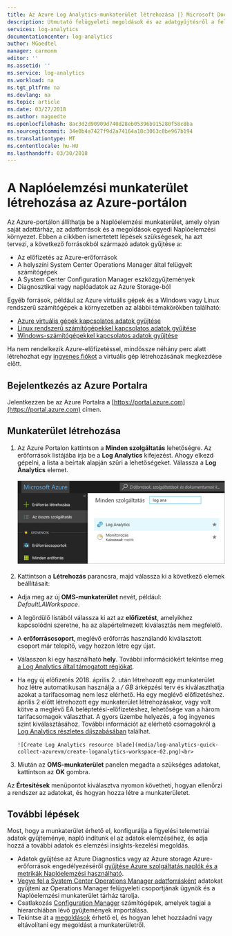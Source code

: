 ```yaml
---
title: Az Azure Log Analytics-munkaterület létrehozása |} Microsoft Docs
description: Útmutató felügyeleti megoldások és az adatgyűjtésről a felhőalapú és helyszíni környezetben való engedélyezéséhez a Naplóelemzési munkaterület létrehozása.
services: log-analytics
documentationcenter: log-analytics
author: MGoedtel
manager: carmonm
editor: ''
ms.assetid: ''
ms.service: log-analytics
ms.workload: na
ms.tgt_pltfrm: na
ms.devlang: na
ms.topic: article
ms.date: 03/27/2018
ms.author: magoedte
ms.openlocfilehash: 8ac3d2d90909d740d28eb05396b915280f58c8ba
ms.sourcegitcommit: 34e0b4a7427f9d2a74164a18c3063c8be967b194
ms.translationtype: MT
ms.contentlocale: hu-HU
ms.lasthandoff: 03/30/2018
---
```

# <a name="create-a-log-analytics-workspace-in-the-azure-portal"></a>A Naplóelemzési munkaterület létrehozása az Azure-portálon
Az Azure-portálon állíthatja be a Naplóelemzési munkaterület, amely olyan saját adattárház, az adatforrások és a megoldások egyedi Naplóelemzési környezet.  Ebben a cikkben ismertetett lépések szükségesek, ha azt tervezi, a következő forrásokból származó adatok gyűjtése a:

* Az előfizetés az Azure-erőforrások
* A helyszíni System Center Operations Manager által felügyelt számítógépek
* A System Center Configuration Manager eszközgyűjtemények 
* Diagnosztikai vagy naplóadatok az Azure Storage-ból

Egyéb források, például az Azure virtuális gépek és a Windows vagy Linux rendszerű számítógépek a környezetben az alábbi témakörökben található:

*  [Azure virtuális gépek kapcsolatos adatok gyűjtése](log-analytics-quick-collect-azurevm.md) 
*  [Linux rendszerű számítógépekkel kapcsolatos adatok gyűjtése](log-analytics-quick-collect-linux-computer.md)
*  [Windows-számítógépekkel kapcsolatos adatok gyűjtése](log-analytics-quick-collect-windows-computer.md)

Ha nem rendelkezik Azure-előfizetéssel, mindössze néhány perc alatt létrehozhat egy [ingyenes fiókot](https://azure.microsoft.com/free/?WT.mc_id=A261C142F) a virtuális gép létrehozásának megkezdése előtt.

## <a name="log-in-to-azure-portal"></a>Bejelentkezés az Azure Portalra
Jelentkezzen be az Azure Portalra a [https://portal.azure.com](https://portal.azure.com) címen. 

## <a name="create-a-workspace"></a>Munkaterület létrehozása
1. Az Azure Portalon kattintson a **Minden szolgáltatás** lehetőségre. Az erőforrások listájába írja be a **Log Analytics** kifejezést. Ahogy elkezd gépelni, a lista a beírtak alapján szűri a lehetőségeket. Válassza a **Log Analytics** elemet.<br><br> ![Azure Portal](media/log-analytics-quick-collect-azurevm/azure-portal-01.png)<br><br>  
2. Kattintson a **Létrehozás** parancsra, majd válassza ki a következő elemek beállításait:

  * Adja meg az új **OMS-munkaterület** nevét, például: *DefaultLAWorkspace*. 
  * A legördülő listából válassza ki azt az **előfizetést**, amelyikhez kapcsolódni szeretne, ha az alapértelmezett kiválasztás nem megfelelő.
  * A **erőforráscsoport**, meglévő erőforrás használandó kiválasztott csoport már telepítő, vagy hozzon létre egy újat.  
  * Válasszon ki egy használható **hely**.  További információkért tekintse meg [a Log Analytics által támogatott régiókat](https://azure.microsoft.com/regions/services/).
  * Ha egy új előfizetés 2018. április 2. után létrehozott egy munkaterület hoz létre automatikusan használja a */ GB* árképzési terv és kiválaszthatja azokat a tarifacsomag nem lesz elérhető.  Ha egy meglévő előfizetéshez. április 2 előtt létrehozott egy munkaterület létrehozásakor, vagy volt kötve a meglévő EA beléptetési-előfizetéshez, lehetősége van a három tarifacsomagok választhat.  A gyors üzembe helyezés, a fog ingyenes szint kiválasztásához.  További információt az elérhető csomagokról [a Log Analytics részletes díjszabásában](https://azure.microsoft.com/pricing/details/log-analytics/) találhat.

        ![Create Log Analytics resource blade](media/log-analytics-quick-collect-azurevm/create-loganalytics-workspace-02.png)<br>  

3. Miután az **OMS-munkaterület** panelen megadta a szükséges adatokat, kattintson az **OK** gombra.  

Az **Értesítések** menüpontot kiválasztva nyomon követheti, hogyan ellenőrzi a rendszer az adatokat, és hogyan hozza létre a munkaterületet. 

## <a name="next-steps"></a>További lépések
Most, hogy a munkaterület érhető el, konfigurálja a figyelési telemetriai adatok gyűjteménye, napló indítunk el az adatok elemzéséhez, és adja hozzá a további adatok és elemzési insights-kezelési megoldás. 

* Adatok gyűjtése az Azure Diagnostics vagy az Azure storage Azure-erőforrások engedélyezéséről [gyűjtése Azure szolgáltatás naplók és a metrikák Naplóelemzési használható](log-analytics-azure-storage.md).  
* [Vegye fel a System Center Operations Manager adatforrásként](log-analytics-om-agents.md) adatokat gyűjteni az Operations Manager felügyeleti csoportjának ügynök és a Naplóelemzési munkaterület tárház tárolja. 
* Csatlakozás [Configuration Manager](log-analytics-sccm.md) számítógépek, amelyek tagjai a hierarchiában lévő gyűjtemények importálása.  
* Tekintse át a [megoldások](/log-analytics-add-solutions.md) érhető el, és hogyan lehet hozzáadni vagy eltávolítani egy megoldást a munkaterületről.

